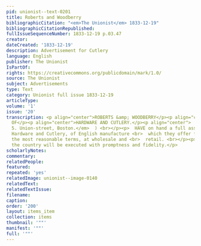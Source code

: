 ```yaml
---
pid: unionist--text-0201
title: Roberts and Woodberry
bibliographicCitation: "<em>The Unionist</em> 1833-12-19"
bibliographicCitationRepublished: 
fullIssueSequenceNumber: 1833-12-19 p.03.47
creator: 
dateCreated: '1833-12-19'
description: Advertisement for Cutlery
language: English
publisher: The Unionist
IsPartOf: 
rights: https://creativecommons.org/publicdomain/mark/1.0/
source: The Unionist
subject: Advertisements
type: Text
category: Unionist full issue 1833-12-19
articleType: 
volume: '1'
issue: '20'
transcription: <p align="center">ROBERTS &amp; WOODBERRY</p><p align="center">IMPORTERS
  OF</p><p align="center">HARDWARE AND CUTLERY.</p><p align="center">  ( <br>  <em>No.
  5. Union-street, Boston.</em>  ) <br></p><p>  HAVE on hand a full assortment of
  Hardware and Cutlery, of English manufacture <br>  which they offer for sale on
  the most reasonable terms, at wholesale and <br>  retail. <br></p><p>Orders from
  the country will be executed with promptness and fidelity.</p>
scholarlyNotes: 
commentary: 
relatedPeople: 
featured: 
repeated: 'yes'
relatedImage: unionist--image-0140
relatedText: 
relatedTextIssue: 
filename: 
caption: 
order: '200'
layout: items_item
collection: items
thumbnail: '""'
manifest: '""'
full: '""'
---
```

